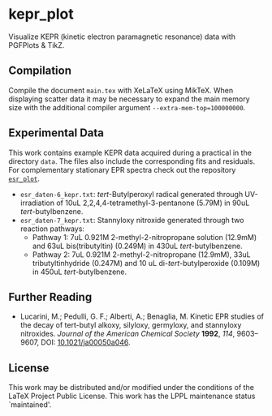 # kepr_plot

Visualize KEPR (kinetic electron paramagnetic resonance) data with PGFPlots & TikZ.

## Compilation

Compile the document ``main.tex`` with XeLaTeX using MikTeX. When displaying scatter data it may be necessary to 
expand the main memory size with the additional compiler argument ``--extra-mem-top=100000000``.

## Experimental Data

This work contains example KEPR data acquired during a practical in the directory ``data``. The files also include the 
corresponding fits and residuals. For complementary stationary EPR spectra check out the repository 
[``esr_plot``](https://github.com/Rastow/esr_plot).

- ``esr_daten-6_kepr.txt``: _tert_-Butylperoxyl radical generated through UV-irradiation of 10uL 
2,2,4,4-tetramethyl-3-pentanone (5.79M) in 90uL _tert_-butylbenzene.
- ``esr_daten-7_kepr.txt``: Stannyloxy nitroxide generated through two reaction pathways:
  - Pathway 1: 7uL 0.921M 2-methyl-2-nitropropane solution (12.9mM) and 63uL bis(tributyltin) (0.249M) in 430uL 
_tert_-butylbenzene.
  - Pathway 2: 7uL 0.921M 2-methyl-2-nitropropane (12.9mM), 33uL tributyltinhydride (0.247M) and 10 uL 
di-_tert_-butylperoxide (0.109M) in 450uL _tert_-butylbenzene.

## Further Reading

- Lucarini, M.; Pedulli, G. F.; Alberti, A.; Benaglia, M. Kinetic EPR studies of the decay of
tert-butyl alkoxy, silyloxy, germyloxy, and stannyloxy nitroxides. _Journal of the American
Chemical Society_ **1992**, _114_, 9603–9607, DOI: [10.1021/ja00050a046](https://doi.org/10.1021/ja00050a046).

## License

This work may be distributed and/or modified under the conditions of the LaTeX Project Public License. This work has 
the LPPL maintenance status `maintained'.